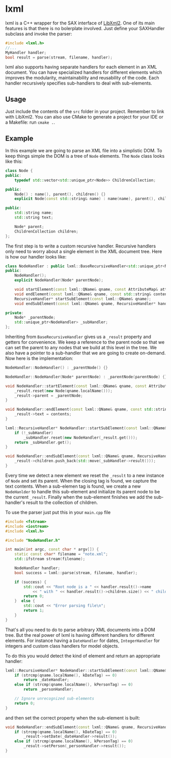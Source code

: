 # lxml

lxml is a C++ wrapper for the SAX interface of [LibXml2](http://xmlsoft.org/). One of its main features is that there is no bolerplate involved. Just define your SAXHandler subclass and invoke the parser:

```cpp
#include <lxml.h>
//...
MyHandler handler;
bool result = parse(stream, filename, handler);
```

lxml also supports having separate handlers for each element in an XML document. You can have specialized handlers for different elements which improves the modularity, maintainability and reusability of the code. Each handler recursively specifies sub-handlers to deal with sub-elements.


## Usage

Just include the contents of the `src` folder in your project. Remember to link with LibXml2. You can also use CMake to generate a project for your IDE or a Makefile: run `cmake .`.


## Example

In this example we are going to parse an XML file into a simplistic DOM. To keep things simple the DOM is a tree of `Node` elements. The `Node` class looks like this:

```cpp
class Node {
public:
    typedef std::vector<std::unique_ptr<Node>> ChildrenCollection;

public:
    Node() : name(), parent(), children() {}
    explicit Node(const std::string& name) : name(name), parent(), children() {}

public:
    std::string name;
    std::string text;

    Node* parent;
    ChildrenCollection children;
};
```

The first step is to write a custom recursive handler. Recursive handlers only need to worry about a single element in the XML document tree. Here is how our handler looks like:

```cpp
class NodeHandler : public lxml::BaseRecursiveHandler<std::unique_ptr<Node>> {
public:
    NodeHandler();
    explicit NodeHandler(Node* parentNode);

    void startElement(const lxml::QName& qname, const AttributeMap& attributes);
    void endElement(const lxml::QName& qname, const std::string& contents);
    RecursiveHandler* startSubElement(const lxml::QName& qname);
    void endSubElement(const lxml::QName& qname, RecursiveHandler* handler);

private:
    Node* _parentNode;
    std::unique_ptr<NodeHandler> _subHandler;
};
```

Inheriting from `BaseRecursiveHandler` gives us a `_result` property and getters for convenience. We keep a reference to the parent node so that we can set the parent to any nodes that we build at this level in the tree. We also have a pointer to a sub-handler that we are going to create on-demand. Now here is the implementation:

```cpp
NodeHandler::NodeHandler() : _parentNode() {}

NodeHandler::NodeHandler(Node* parentNode) : _parentNode(parentNode) {}

void NodeHandler::startElement(const lxml::QName& qname, const AttributeMap& attributes) {
    _result.reset(new Node(qname.localName()));
    _result->parent = _parentNode;
}

void NodeHandler::endElement(const lxml::QName& qname, const std::string& contents) {
    _result->text = contents;
}

lxml::RecursiveHandler* NodeHandler::startSubElement(const lxml::QName& qname) {
    if (!_subHandler)
        _subHandler.reset(new NodeHandler(_result.get()));
    return _subHandler.get();
}

void NodeHandler::endSubElement(const lxml::QName& qname, RecursiveHandler* handler) {
    _result->children.push_back(std::move(_subHandler->result()));
}
```

Every time we detect a new element we reset the `_result` to a new instance of `Node` and set its parent. When the closing tag is found, we capture the text contents. When a sub-elemen tag is found, we create a new `NodeHanlder` to handle this sub-element and initialize its parent node to be the current `_result`. Finally when the sub-element finishes we add the sub-handler's result to the collection of children.

To use the parser just put this in your `main.cpp` file
```cpp
#include <fstream>
#include <iostream>
#include <lxml.h>

#include "NodeHandler.h"

int main(int argc, const char * argv[]) {
    static const char* filename = "note.xml";
    std::ifstream stream(filename);

    NodeHandler handler;
    bool success = lxml::parse(stream, filename, handler);

    if (success) {
        std::cout << "Root node is a " << handler.result()->name
            << " with " << handler.result()->children.size() << " children\n";
        return 0;
    }  else {
        std::cout << "Error parsing file\n";
        return 1;
    }
}
```

That's all you need to do to parse arbitrary XML documents into a DOM tree. But the real power of lxml is having different handlers for different elements. For instance having a `DateHandler` for dates, `IntegerHandler` for integers and custom class handlers for model objects.

To do this you would detect the kind of element and return an appropriate handler:

```cpp
lxml::RecursiveHandler* NodeHandler::startSubElement(const lxml::QName& qname) {
    if (strcmp(qname.localName(), kDateTag) == 0)
        return _dateHandler;
    else if (strcmp(qname.localName(), kPersonTag) == 0)
        return _personHandler;

    // Ignore unrecognized sub-elements
    return 0;
}
```

and then set the correct property when the sub-element is built:
```cpp
void NodeHandler::endSubElement(const lxml::QName& qname, RecursiveHandler* handler) {
    if (strcmp(qname.localName(), kDateTag) == 0)
        _result->setDate(_dateHandler->result());
    else if (strcmp(qname.localName(), kPersonTag) == 0)
        _result->setPerson(_personHandler->result());
}
```
